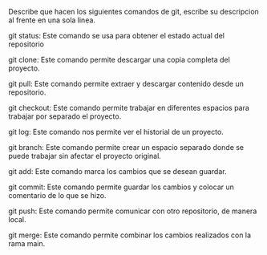 Describe que hacen los siguientes comandos de git, escribe su descripcion al frente en una sola linea.

git status: Este comando se usa para obtener el estado actual del repositorio

git clone: Este comando permite descargar una copia completa del proyecto.

git pull: Este comando permite extraer y descargar contenido desde un repositorio.

git checkout: Este comando permite trabajar en diferentes espacios para trabajar por separado el proyecto.

git log: Este comando nos permite ver el historial de un proyecto.

git branch: Este comando permite crear un espacio separado donde se puede trabajar sin afectar el proyecto original.

git add: Este comando marca los cambios que se desean guardar.

git commit: Este comando permite guardar los cambios y colocar un comentario de lo que se hizo.

git push: Este comando permite comunicar con otro repositorio, de manera local.

git merge: Este comando permite combinar los cambios realizados con la rama main.
